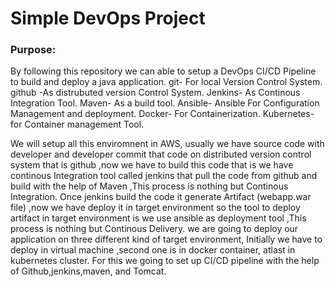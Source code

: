 # Simple DevOps Project

### Purpose:
By following this repository we can able to setup a DevOps CI/CD Pipeline to build and deploy a java application.
git- For local Version Control System.
github -As distrubuted version Control System.
Jenkins- As Continous Integration Tool.
Maven- As a build tool.
Ansible- Ansible For Configuration Management and deployment.
Docker- For Containerization.
Kubernetes-for Container management Tool.

We will setup all this enviromnent in AWS, usually we have source code with developer and developer commit that code on distributed version control system that is github ,now we have to build this code that is we have continous Integration tool called jenkins that pull the code from github and build with the help of Maven ,This process is nothing but Continous Integration. Once jenkins build the code it generate Artifact (webapp.war file) ,now we have deploy it in target environment so the tool to deploy artifact in target environment is we use ansible as deployment tool ,This process is nothing but Continous Delivery.
we are going to deploy our application on three different kind of target environment, Initially we have to deploy in virtual machine ,second one is in docker container, atlast in kubernetes cluster.
For this we going to set up CI/CD pipeline with the help of Github,jenkins,maven, and Tomcat.
